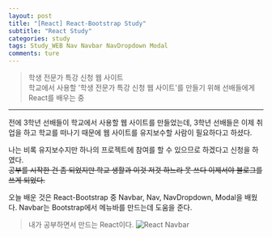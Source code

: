```yaml
---
layout: post  
title: "[React] React-Bootstrap Study"  
subtitle: "React Study"  
categories: study  
tags: Study_WEB Nav Navbar NavDropdown Modal  
comments: ture  
---
```


> 학생 전문가 특강 신청 웹 사이트  
> 학교에서 사용할 '학생 전문가 특강 신청 웹 사이트'를 만들기 위해 선배들에게 React를 배우는 중  

---

전에 3학년 선배들이 학교에서 사용할 웹 사이트를 만들었는데, 3학년 선배들은 이제 취업을 하고 학교를 떠나기 때문에 웹 사이트를 유지보수할 사람이 필요하다고 하셨다.  

나는 비록 유지보수지만 하나의 프로젝트에 참여를 할 수 있으므로 하겠다고 신청을 하였다.  
~~공부를 시작한 건 좀 되었지만 학교 생활과 이것 저것 하느라 못 쓰다 이제서야 블로그를 쓰게 되었다.~~

오늘 배운 것은 React-Bootstrap 중 Navbar, Nav, NavDropdown, Modal을 배웠다.
Navbar는 Bootstrap에서 메뉴바를 만드는데 도움을 준다.

> 내가 공부하면서 만드는 React이다.
![React Navbar](https://Junhong0209.github.io/assets/img/React_Study/Navbar.jpg)